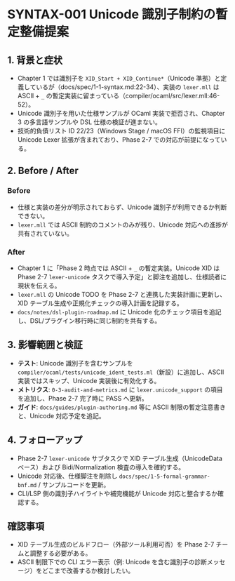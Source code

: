 # SYNTAX-001 Unicode 識別子制約の暫定整備提案

## 1. 背景と症状
- Chapter 1 では識別子を `XID_Start + XID_Continue*`（Unicode 準拠）と定義しているが（docs/spec/1-1-syntax.md:22-34）、実装の `lexer.mll` は ASCII + `_` の暫定実装に留まっている（compiler/ocaml/src/lexer.mll:46-52）。  
- Unicode 識別子を用いた仕様サンプルが OCaml 実装で拒否され、Chapter 3 の多言語サンプルや DSL 仕様の検証が進まない。  
- 技術的負債リスト ID 22/23（Windows Stage / macOS FFI）の監視項目に Unicode Lexer 拡張が含まれており、Phase 2-7 での対応が前提になっている。

## 2. Before / After
### Before
- 仕様と実装の差分が明示されておらず、Unicode 識別子が利用できるか判断できない。  
- `lexer.mll` では ASCII 制約のコメントのみが残り、Unicode 対応への進捗が共有されていない。

### After
- Chapter 1 に「Phase 2 時点では ASCII + `_` の暫定実装。Unicode XID は Phase 2-7 `lexer-unicode` タスクで導入予定」と脚注を追加し、仕様読者に現状を伝える。  
- `lexer.mll` の Unicode TODO を Phase 2-7 と連携した実装計画に更新し、XID テーブル生成や正規化チェックの導入計画を記録する。  
- `docs/notes/dsl-plugin-roadmap.md` に Unicode 化のチェック項目を追記し、DSL/プラグイン移行時に同じ制約を共有する。

## 3. 影響範囲と検証
- **テスト**: Unicode 識別子を含むサンプルを `compiler/ocaml/tests/unicode_ident_tests.ml`（新設）に追加し、ASCII 実装ではスキップ、Unicode 実装後に有効化する。  
- **メトリクス**: `0-3-audit-and-metrics.md` に `lexer.unicode_support` の項目を追加し、Phase 2-7 完了時に PASS へ更新。  
- **ガイド**: `docs/guides/plugin-authoring.md` 等に ASCII 制限の暫定注意書きと、Unicode 対応予定を追記。

## 4. フォローアップ
- Phase 2-7 `lexer-unicode` サブタスクで XID テーブル生成（UnicodeData ベース）および Bidi/Normalization 検査の導入を確約する。  
- Unicode 対応後、仕様脚注を削除し `docs/spec/1-5-formal-grammar-bnf.md` / サンプルコードを更新。  
- CLI/LSP 側の識別子ハイライトや補完機能が Unicode 対応と整合するか確認する。

## 確認事項
- XID テーブル生成のビルドフロー（外部ツール利用可否）を Phase 2-7 チームと調整する必要がある。  
- ASCII 制限下での CLI エラー表示（例: Unicode を含む識別子の診断メッセージ）をどこまで改善するか検討したい。
